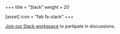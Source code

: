 +++
title = "Slack"
weight = 20

[asset]
  icon = "fab fa-slack"
+++

[Join our Slack workspace](ufreproducibilitea.slack.com) to partipate in discussions.
